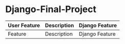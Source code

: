 # Django-Final-Project
| User Feature | Description | Django Feature |
| ------------ | ----------- | -------------- |
| Feature      | Description | Django Feature |
